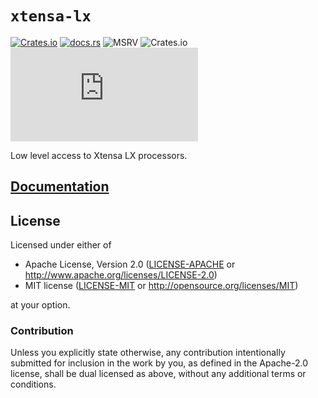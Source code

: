 # `xtensa-lx`

[![Crates.io](https://img.shields.io/crates/v/xtensa-lx?labelColor=1C2C2E&color=C96329&logo=Rust&style=flat-square)](https://crates.io/crates/xtensa-lx)
[![docs.rs](https://img.shields.io/docsrs/xtensa-lx?labelColor=1C2C2E&color=C96329&logo=rust&style=flat-square)](https://docs.rs/xtensa-lx)
![MSRV](https://img.shields.io/badge/MSRV-1.84-blue?labelColor=1C2C2E&style=flat-square)
![Crates.io](https://img.shields.io/crates/l/xtensa-lx?labelColor=1C2C2E&style=flat-square)
[![Matrix](https://img.shields.io/matrix/esp-rs:matrix.org?label=join%20matrix&labelColor=1C2C2E&color=BEC5C9&logo=matrix&style=flat-square)](https://matrix.to/#/#esp-rs:matrix.org)

Low level access to Xtensa LX processors.

## [Documentation](https://docs.rs/crate/xtensa-lx)

## License

Licensed under either of

- Apache License, Version 2.0 ([LICENSE-APACHE](../LICENSE-APACHE) or
  http://www.apache.org/licenses/LICENSE-2.0)
- MIT license ([LICENSE-MIT](../LICENSE-MIT) or http://opensource.org/licenses/MIT)

at your option.

### Contribution

Unless you explicitly state otherwise, any contribution intentionally submitted for inclusion in the
work by you, as defined in the Apache-2.0 license, shall be dual licensed as above, without any
additional terms or conditions.
